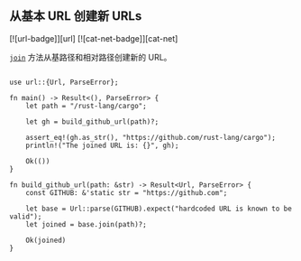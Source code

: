 ## 从基本 URL 创建新 URLs

<!--
> [web/url/new.md](https://github.com/rust-lang-nursery/rust-cookbook/blob/master/src/web/url/new.md)
> <br />
> commit b61c8e588ad8445de36cd5f28e99232b5f858a41 - 2020.06.01
-->

[![url-badge]][url] [![cat-net-badge]][cat-net]

[`join`] 方法从基路径和相对路径创建新的 URL。

```rust,edition2018

use url::{Url, ParseError};

fn main() -> Result<(), ParseError> {
    let path = "/rust-lang/cargo";

    let gh = build_github_url(path)?;

    assert_eq!(gh.as_str(), "https://github.com/rust-lang/cargo");
    println!("The joined URL is: {}", gh);

    Ok(())
}

fn build_github_url(path: &str) -> Result<Url, ParseError> {
    const GITHUB: &'static str = "https://github.com";

    let base = Url::parse(GITHUB).expect("hardcoded URL is known to be valid");
    let joined = base.join(path)?;

    Ok(joined)
}
```

[`join`]: https://docs.rs/url/*/url/struct.Url.html#method.join
